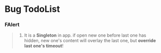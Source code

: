 # Bug TodoList

### FAlert

> 1. It is a **Singleton** in app. if open new one before last one has hidden, new one's content will overlay the last one, but **override last one's timeout**!